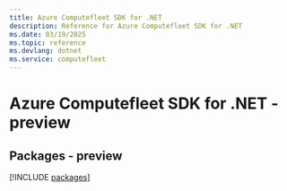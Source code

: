 ```yaml
---
title: Azure Computefleet SDK for .NET
description: Reference for Azure Computefleet SDK for .NET
ms.date: 03/19/2025
ms.topic: reference
ms.devlang: dotnet
ms.service: computefleet
---
```

# Azure Computefleet SDK for .NET - preview
## Packages - preview
[!INCLUDE [packages](computefleet-index.md)]
